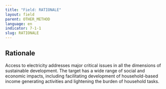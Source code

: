 ```yaml
---
title: "Field: RATIONALE"
layout: field
parent: OTHER_METHOD
language: en
indicator: 7-1-1
slug: RATIONALE
---
```

## Rationale

Access to electricity addresses major critical issues in all the dimensions of sustainable development. The target has a wide range of social and economic impacts, including facilitating development of household-based income generating activities and lightening the burden of household tasks.